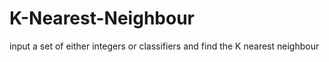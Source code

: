 # K-Nearest-Neighbour
input a set of either integers or classifiers and find the K nearest neighbour
